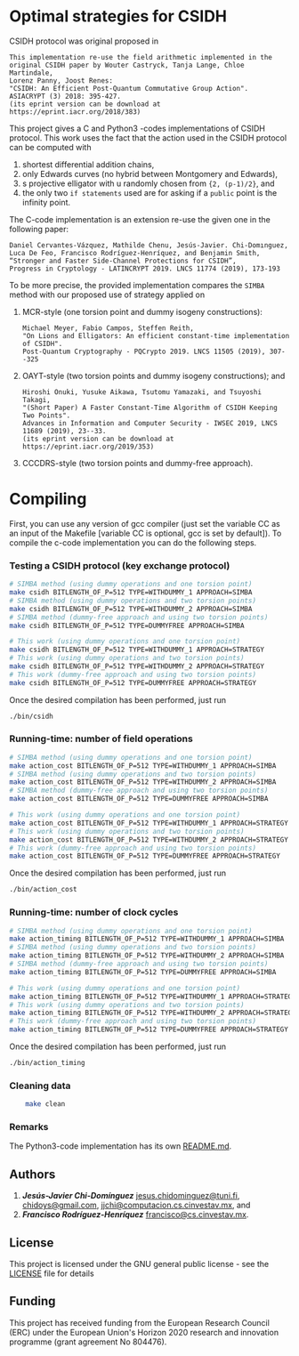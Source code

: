 # Optimal strategies for CSIDH

CSIDH protocol was original proposed in 

```text
This implementation re-use the field arithmetic implemented in the
original CSIDH paper by Wouter Castryck, Tanja Lange, Chloe Martindale, 
Lorenz Panny, Joost Renes: 
"CSIDH: An Efficient Post-Quantum Commutative Group Action". 
ASIACRYPT (3) 2018: 395-427.
(its eprint version can be download at https://eprint.iacr.org/2018/383)            
```

This project gives a C and Python3 -codes implementations of CSIDH protocol. This work uses the fact that the action used in the CSIDH protocol can be computed with

1. shortest differential addition chains,
2. only Edwards curves (no hybrid between Montgomery and Edwards),
3. s projective elligator with u randomly chosen from `{2, (p-1)/2}`, and
4. the only two `if statements` used are for asking if a `public`  point is the infinity point.

The C-code implementation is an extension re-use the given one in the following paper:

```text
Daniel Cervantes-Vázquez, Mathilde Chenu, Jesús-Javier. Chi-Domınguez, 
Luca De Feo, Francisco Rodríguez-Henríquez, and Benjamin Smith, 
“Stronger and Faster Side-Channel Protections for CSIDH”, 
Progress in Cryptology - LATINCRYPT 2019. LNCS 11774 (2019), 173-193
```

To be more precise, the provided implementation compares the `SIMBA` method  with our proposed use of strategy applied on

1. MCR-style (one torsion point and dummy isogeny constructions):

   ```text
   Michael Meyer, Fabio Campos, Steffen Reith,
   "On Lions and Elligators: An efficient constant-time implementation of CSIDH". 
   Post-Quantum Cryptography - PQCrypto 2019. LNCS 11505 (2019), 307--325
   ```

2. OAYT-style (two torsion points and dummy isogeny constructions); and

   ```text
   Hiroshi Onuki, Yusuke Aikawa, Tsutomu Yamazaki, and Tsuyoshi Takagi,
   "(Short Paper) A Faster Constant-Time Algorithm of CSIDH Keeping Two Points".
   Advances in Information and Computer Security - IWSEC 2019, LNCS 11689 (2019), 23--33.
   (its eprint version can be download at https://eprint.iacr.org/2019/353)
   ```

3. CCCDRS-style (two torsion points and dummy-free approach).

# Compiling

First, you can use any version of gcc compiler (just set the variable CC as an input of the Makefile [variable CC is optional, gcc is set by default]). To compile the c-code implementation you can do the following steps. 

### Testing a CSIDH protocol (key exchange protocol)

```bash
# SIMBA method (using dummy operations and one torsion point)
make csidh BITLENGTH_OF_P=512 TYPE=WITHDUMMY_1 APPROACH=SIMBA
# SIMBA method (using dummy operations and two torsion points)
make csidh BITLENGTH_OF_P=512 TYPE=WITHDUMMY_2 APPROACH=SIMBA
# SIMBA method (dummy-free approach and using two torsion points)
make csidh BITLENGTH_OF_P=512 TYPE=DUMMYFREE APPROACH=SIMBA

# This work (using dummy operations and one torsion point)
make csidh BITLENGTH_OF_P=512 TYPE=WITHDUMMY_1 APPROACH=STRATEGY
# This work (using dummy operations and two torsion points)
make csidh BITLENGTH_OF_P=512 TYPE=WITHDUMMY_2 APPROACH=STRATEGY
# This work (dummy-free approach and using two torsion points)
make csidh BITLENGTH_OF_P=512 TYPE=DUMMYFREE APPROACH=STRATEGY
```

Once the desired compilation has been performed, just run

```bash
./bin/csidh
```

### Running-time: number of field operations

```bash
# SIMBA method (using dummy operations and one torsion point)
make action_cost BITLENGTH_OF_P=512 TYPE=WITHDUMMY_1 APPROACH=SIMBA
# SIMBA method (using dummy operations and two torsion points)
make action_cost BITLENGTH_OF_P=512 TYPE=WITHDUMMY_2 APPROACH=SIMBA
# SIMBA method (dummy-free approach and using two torsion points)
make action_cost BITLENGTH_OF_P=512 TYPE=DUMMYFREE APPROACH=SIMBA

# This work (using dummy operations and one torsion point)
make action_cost BITLENGTH_OF_P=512 TYPE=WITHDUMMY_1 APPROACH=STRATEGY
# This work (using dummy operations and two torsion points)
make action_cost BITLENGTH_OF_P=512 TYPE=WITHDUMMY_2 APPROACH=STRATEGY
# This work (dummy-free approach and using two torsion points)
make action_cost BITLENGTH_OF_P=512 TYPE=DUMMYFREE APPROACH=STRATEGY
```

Once the desired compilation has been performed, just run

```bash
./bin/action_cost
```

### Running-time: number of clock cycles

```bash
# SIMBA method (using dummy operations and one torsion point)
make action_timing BITLENGTH_OF_P=512 TYPE=WITHDUMMY_1 APPROACH=SIMBA
# SIMBA method (using dummy operations and two torsion points)
make action_timing BITLENGTH_OF_P=512 TYPE=WITHDUMMY_2 APPROACH=SIMBA
# SIMBA method (dummy-free approach and using two torsion points)
make action_timing BITLENGTH_OF_P=512 TYPE=DUMMYFREE APPROACH=SIMBA

# This work (using dummy operations and one torsion point)
make action_timing BITLENGTH_OF_P=512 TYPE=WITHDUMMY_1 APPROACH=STRATEGY
# This work (using dummy operations and two torsion points)
make action_timing BITLENGTH_OF_P=512 TYPE=WITHDUMMY_2 APPROACH=STRATEGY
# This work (dummy-free approach and using two torsion points)
make action_timing BITLENGTH_OF_P=512 TYPE=DUMMYFREE APPROACH=STRATEGY
```

Once the desired compilation has been performed, just run

```bash
./bin/action_timing
```

### Cleaning data

```bash
    make clean
```

### Remarks

The Python3-code implementation has its own [README.md](/csidh_withstrategies_python/README.md).

## Authors

1. **_Jesús-Javier Chi-Domínguez_** <jesus.chidominguez@tuni.fi>, <chidoys@gmail.com>, <jjchi@computacion.cs.cinvestav.mx>, and
2. **_Francisco Rodríguez-Henríquez_** <francisco@cs.cinvestav.mx>.

## License

This project is licensed under the GNU general public license - see the [LICENSE](LICENSE) file for details

## Funding

This project has received funding from the European Research Council (ERC) under the European Union's Horizon 2020 research and innovation programme (grant agreement No 804476).